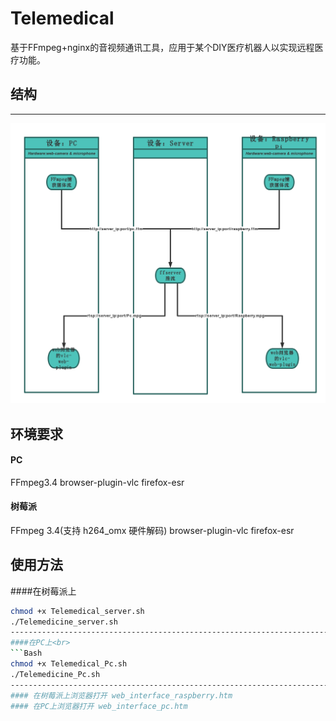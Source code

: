 # Telemedical
基于FFmpeg+nginx的音视频通讯工具，应用于某个DIY医疗机器人以实现远程医疗功能。
## 结构
--------------------------------------------------------------------------
![image](https://github.com/zengyuxiu/Telemedical/blob/master/pic/structure.png)
## 环境要求
#### PC
FFmpeg3.4
browser-plugin-vlc
firefox-esr 
#### 树莓派
FFmpeg 3.4(支持 h264_omx 硬件解码)
browser-plugin-vlc
firefox-esr 
## 使用方法
####在树莓派上<br>
```Bash
chmod +x Telemedical_server.sh
./Telemedicine_server.sh
--------------------------------------------------------------------------
####在PC上<br>
```Bash
chmod +x Telemedical_Pc.sh
./Telemedicine_Pc.sh
--------------------------------------------------------------------------
#### 在树莓派上浏览器打开 web_interface_raspberry.htm
#### 在PC上浏览器打开 web_interface_pc.htm
